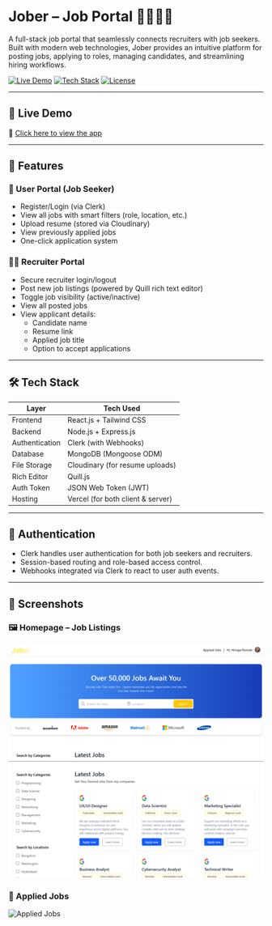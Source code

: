# Jober – Job Portal 👩‍💼👨‍💼

A full-stack job portal that seamlessly connects recruiters with job seekers. Built with modern web technologies, Jober provides an intuitive platform for posting jobs, applying to roles, managing candidates, and streamlining hiring workflows.

[![Live Demo](https://img.shields.io/badge/Live-Demo-green)](https://jober-job-portal-client.vercel.app/)
[![Tech Stack](https://img.shields.io/badge/Tech-React%20%7C%20Express%20%7C%20MongoDB-blue)](#tech-stack)
[![License](https://img.shields.io/badge/Made%20By-Himaja%20Pannati-orange)](https://github.com/P-himaja)

---

## 🚀 Live Demo

🔗 [Click here to view the app](https://jober-job-portal-client.vercel.app/)

---

## 📌 Features

### 👤 User Portal (Job Seeker)
- Register/Login (via Clerk)
- View all jobs with smart filters (role, location, etc.)
- Upload resume (stored via Cloudinary)
- View previously applied jobs
- One-click application system

### 🧑‍💼 Recruiter Portal
- Secure recruiter login/logout
- Post new job listings (powered by Quill rich text editor)
- Toggle job visibility (active/inactive)
- View all posted jobs
- View applicant details:
  - Candidate name
  - Resume link
  - Applied job title
  - Option to accept applications

---

## 🛠️ Tech Stack

| Layer        | Tech Used                          |
|--------------|------------------------------------|
| Frontend     | React.js + Tailwind CSS            |
| Backend      | Node.js + Express.js               |
| Authentication | Clerk (with Webhooks)            |
| Database     | MongoDB (Mongoose ODM)             |
| File Storage | Cloudinary (for resume uploads)    |
| Rich Editor  | Quill.js                           |
| Auth Token   | JSON Web Token (JWT)               |
| Hosting      | Vercel (for both client & server)  |

---

## 🔐 Authentication

- Clerk handles user authentication for both job seekers and recruiters.
- Session-based routing and role-based access control.
- Webhooks integrated via Clerk to react to user auth events.

---

## 📸 Screenshots

### 🖼️ Homepage – Job Listings
![Homepage](./screenshots/homepage.png)
![Job Listings](./screenshots/jobs.png)

### 🧾 Applied Jobs
![Applied Jobs](./screenshots/job.png)
